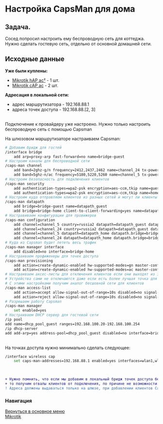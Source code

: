 # Настройка CapsMan для дома

## Задача.
Сосед попросил настроить ему беспроводную сеть для коттеджа.
Нужно сделать гостевую сеть, отдельно от основной домашней сети.

## Исходные данные

**Уже были куплены:**
* [Mikrotik hAP ac²](https://mikrotik.com/product/hap_ac2) - 1 шт.
* [Mikrotik сAP ac](https://mikrotik.com/product/cap_ac) - 2 шт.

**Адресация в локальной сети:**
* адрес маршрутизатора - 192.168.88.1
* адреса точек доступа - 192.168.88.[2, 3]

<br>Подключение к провайдеру уже настроено. Нужно только настроить беспроводную сеть с помощью Capsman

На шлюзовом маршрутизаторе настраиваем Capsman:

```bash
# Добавим бридж для гостей
/interface bridge
    add arp=proxy-arp fast-forward=no name=bridge-guest
# Настроим каналы для беспроводной сети
/caps-man channel
    add band=2ghz-g/n frequency=2412,2437,2462 name=channel_24 tx-power=20
    add band=5ghz-n/ac frequency=5180,5220,5260 name=channel_5 tx-power=20
# Настроим безопасность для подключения клиентов
/caps-man security
    add authentication-types=wpa2-psk encryption=aes-ccm,tkip name=guest passphrase=KeyGuest
    add authentication-types=wpa2-psk encryption=aes-ccm,tkip name=home passphrase=KeyHome
# Настроим куда отправляем клиентов из разных сетей и могут ли клиенты видеть друг друга
/caps-man datapath
    add bridge=bridge-guest name=datapath_guest
    add bridge=bridge-home client-to-client-forwarding=yes name=datapath_home
# Настравиваем конфигурации для провижеров
/caps-man configuration
    add channel=channel_5 country=russia2 datapath=datapath_guest datapath.bridge=bridge-guest hw-protection-mode=rts-cts max-sta-count=15 mode=ap name=cfg_guest_5 security=guest ssid=Guest-5
    add channel=channel_24 country=russia2 datapath=datapath_guest datapath.bridge=bridge-guest hw-protection-mode=rts-cts max-sta-count=15 mode=ap name=cfg_guest_24 security=guest ssid=Guest-2
    add channel=channel_5 datapath=datapath_home datapath.bridge=bridge-home hw-protection-mode=rts-cts max-sta-count=25 mode=ap name=cfg_home_5 rx-chains=0,1,2 security=home ssid=Home-5 tx-chains=0,1,2
    add channel=channel_24 datapath=datapath_home datapath.bridge=bridge-home hw-protection-mode=rts-cts max-sta-count=25 mode=ap name=cfg_home_24 rx-chains=0,1,2 security=home ssid=Home-2 tx-chains=0,1,2
# Куда из Capsman будет лететь весь трафик
/caps-man manager interface
    add disabled=no interface=bridge-home
# Настраиваем профиженеры для точек доступа
/caps-man provisioning
    add action=create-dynamic-enabled hw-supported-modes=gn master-configuration=cfg_home_24 name-prefix=24 slave-configurations=cfg_guest_24
    add action=create-dynamic-enabled hw-supported-modes=ac master-configuration=cfg_home_5 name-format=prefix-identity name-prefix=5 slave-configurations=cfg_guest_5
# Настраиваем аксес-листы для отключения клиентов если они выходят из зоны доступа точек
# Устройства сами не отключаются даже если есть более лучшая точка для выхода в сеть
# С этими настройками получим аналог бесшовной сети для клиентов
/caps-man access-list
    add action=accept allow-signal-out-of-range=10s disabled=no signal-range=-79..120 ssid-regexp=*
    add action=reject allow-signal-out-of-range=10s disabled=no signal-range=-120..-80 ssid-regexp=*
# Разрешаем работу Capsman
/caps-man manager
    set enabled=yes
# Настраиваем DHCP сервер для гостевой сети
/ip pool
add name=dhcp_pool_guest ranges=192.168.100.20-192.168.100.254
/ip dhcp-server
add add-arp=yes address-pool=dhcp_pool_guest disabled=no interface=bridge-guest lease-time=1h name=dhcp-guest

```

<br>На точках доступа нужно минимально сделать следующее:

```bash
/interface wireless cap 
    set caps-man-addresses=192.168.88.1 enabled=yes interfaces=wlan1,wlan2
```
<br>

```diff
+ Нужно помнить, что если мы добавим в локальный бридж точек доступа беспроводные интерфейсы, 
+ то получим отвалы клиентов от подключения, по причине не возможности выдачи второго адреса из пула DHCP. 
! Адреса должены выдаваться только на шлюзе, при добавлении клиентов Capsman в бриджи шлюзового маршрутизатора
```

### Навигация
[Вернуться в основное меню](../README.md)
<br> [Mikrotik](../mikrotik/README.md)

